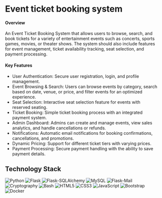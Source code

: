 # Event ticket booking system

#### Overview
An Event Ticket Booking System that allows users to browse, search, and book tickets for a variety of entertainment events such as concerts, sports games, movies, or theater shows. The system should also include features for event management, ticket availability tracking, seat selection, and payment processing.

#### Key Features
- User Authentication: Secure user registration, login, and profile management.
- Event Browsing & Search: Users can browse events by category, search based on date, venue, or price, and filter events for an optimized experience.
- Seat Selection: Interactive seat selection feature for events with reserved seating.
- Ticket Booking: Simple ticket booking process with an integrated payment system.
- Admin Dashboard: Admins can create and manage events, view sales analytics, and handle cancellations or refunds.
- Notifications: Automatic email notifications for booking confirmations, cancellations, and promotions.
- Dynamic Pricing: Support for different ticket tiers with varying prices.
- Payment Processing: Secure payment handling with the ability to save payment details.

## Technology Stack
![Python](https://img.shields.io/badge/Python-3776AB?style=for-the-badge&logo=python&logoColor=white)
![Flask](https://img.shields.io/badge/Flask-000000?style=for-the-badge&logo=flask&logoColor=white)
![Flask-SQLAlchemy](https://img.shields.io/badge/Flask--SQLAlchemy-DA291C?style=for-the-badge&logo=python&logoColor=white)
![MySQL](https://img.shields.io/badge/MySQL-4479A1?style=for-the-badge&logo=mysql&logoColor=white)
![Flask-Mail](https://img.shields.io/badge/Flask--Mail-000000?style=for-the-badge&logo=flask&logoColor=white)
![Cryptography](https://img.shields.io/badge/Cryptography-6A5ACD?style=for-the-badge&logo=python&logoColor=white)
![Bash](https://img.shields.io/badge/Bash-4EAA25?style=for-the-badge&logo=gnu-bash&logoColor=white)
![HTML5](https://img.shields.io/badge/HTML5-E34F26?style=for-the-badge&logo=html5&logoColor=white)
![CSS3](https://img.shields.io/badge/CSS3-1572B6?style=for-the-badge&logo=css3&logoColor=white)
![JavaScript](https://img.shields.io/badge/JavaScript-F7DF1E?style=for-the-badge&logo=javascript&logoColor=black)
![Bootstrap](https://img.shields.io/badge/Bootstrap-7952B3?style=for-the-badge&logo=bootstrap&logoColor=white)
![Docker](https://img.shields.io/badge/Docker-2496ED?style=for-the-badge&logo=docker&logoColor=white)





  




